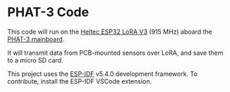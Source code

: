 # PHAT-3 Code

This code will run on the
[Heltec ESP32 LoRA V3](https://docs.heltec.org/en/node/esp32/wifi_lora_32/index.html) (915 MHz) aboard the
[PHAT-3 mainboard](https://github.com/UWCubeSat/PHAT-3-Main-Board).

It will transmit data from PCB-mounted sensors over LoRA, and save them to a micro SD card.

This project uses the [ESP-IDF](https://docs.espressif.com/projects/esp-idf/en/stable/esp32/) v5.4.0 development framework.
To contribute, install the ESP-IDF VSCode extension.
